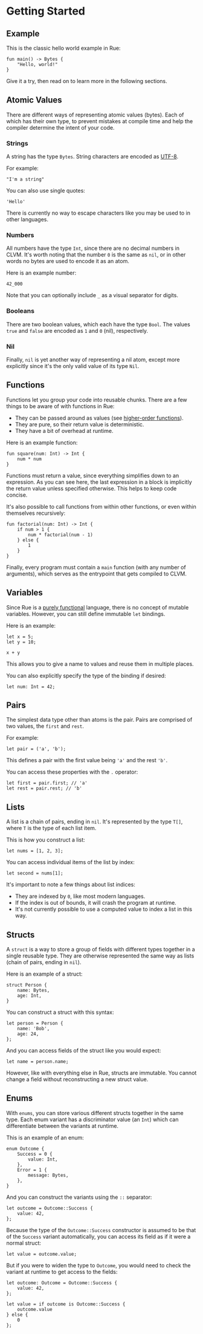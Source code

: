 # Getting Started

## Example

This is the classic hello world example in Rue:

```rue
fun main() -> Bytes {
    "Hello, world!"
}
```

Give it a try, then read on to learn more in the following sections.

## Atomic Values

There are different ways of representing atomic values (bytes). Each of which has their own type, to prevent mistakes at compile time and help the compiler determine the intent of your code.

### Strings

A string has the type `Bytes`. String characters are encoded as [UTF-8](https://en.wikipedia.org/wiki/UTF-8).

For example:

```rue
"I'm a string"
```

You can also use single quotes:

```rue
'Hello'
```

There is currently no way to escape characters like you may be used to in other languages.

### Numbers

All numbers have the type `Int`, since there are no decimal numbers in CLVM. It's worth noting that the number `0` is the same as `nil`, or in other words no bytes are used to encode it as an atom.

Here is an example number:

```rue
42_000
```

Note that you can optionally include `_` as a visual separator for digits.

### Booleans

There are two boolean values, which each have the type `Bool`. The values `true` and `false` are encoded as `1` and `0` (nil), respectively.

### Nil

Finally, `nil` is yet another way of representing a nil atom, except more explicitly since it's the only valid value of its type `Nil`.

## Functions

Functions let you group your code into reusable chunks. There are a few things to be aware of with functions in Rue:

- They can be passed around as values (see [higher-order functions](https://en.wikipedia.org/wiki/Higher-order_function)).
- They are pure, so their return value is deterministic.
- They have a bit of overhead at runtime.

Here is an example function:

```rue
fun square(num: Int) -> Int {
    num * num
}
```

Functions must return a value, since everything simplifies down to an expression. As you can see here, the last expression in a block is implicitly the return value unless specified otherwise. This helps to keep code concise.

It's also possible to call functions from within other functions, or even within themselves recursively:

```rue
fun factorial(num: Int) -> Int {
    if num > 1 {
        num * factorial(num - 1)
    } else {
        1
    }
}
```

Finally, every program must contain a `main` function (with any number of arguments), which serves as the entrypoint that gets compiled to CLVM.

## Variables

Since Rue is a [purely functional](https://en.wikipedia.org/wiki/Purely_functional_programming) language, there is no concept of mutable variables. However, you can still define immutable `let` bindings.

Here is an example:

```rue
let x = 5;
let y = 10;

x + y
```

This allows you to give a name to values and reuse them in multiple places.

You can also explicitly specify the type of the binding if desired:

```rue
let num: Int = 42;
```

## Pairs

The simplest data type other than atoms is the pair. Pairs are comprised of two values, the `first` and `rest`.

For example:

```rue
let pair = ('a', 'b');
```

This defines a pair with the first value being `'a'` and the rest `'b'`.

You can access these properties with the `.` operator:

```rue
let first = pair.first; // 'a'
let rest = pair.rest; // 'b'
```

## Lists

A list is a chain of pairs, ending in `nil`. It's represented by the type `T[]`, where `T` is the type of each list item.

This is how you construct a list:

```rue
let nums = [1, 2, 3];
```

You can access individual items of the list by index:

```rue
let second = nums[1];
```

It's important to note a few things about list indices:

- They are indexed by `0`, like most modern languages.
- If the index is out of bounds, it will crash the program at runtime.
- It's not currently possible to use a computed value to index a list in this way.

## Structs

A `struct` is a way to store a group of fields with different types together in a single reusable type. They are otherwise represented the same way as lists (chain of pairs, ending in `nil`).

Here is an example of a struct:

```rue
struct Person {
    name: Bytes,
    age: Int,
}
```

You can construct a struct with this syntax:

```rue
let person = Person {
    name: 'Bob',
    age: 24,
};
```

And you can access fields of the struct like you would expect:

```rue
let name = person.name;
```

However, like with everything else in Rue, structs are immutable. You cannot change a field without reconstructing a new struct value.

## Enums

With `enums`, you can store various different structs together in the same type. Each enum variant has a discriminator value (an `Int`) which can differentiate between the variants at runtime.

This is an example of an enum:

```rue
enum Outcome {
    Success = 0 {
        value: Int,
    },
    Error = 1 {
        message: Bytes,
    },
}
```

And you can construct the variants using the `::` separator:

```rue
let outcome = Outcome::Success {
    value: 42,
};
```

Because the type of the `Outcome::Success` constructor is assumed to be that of the `Success` variant automatically, you can access its field as if it were a normal struct:

```rue
let value = outcome.value;
```

But if you were to widen the type to `Outcome`, you would need to check the variant at runtime to get access to the fields:

```rue
let outcome: Outcome = Outcome::Success {
    value: 42,
};

let value = if outcome is Outcome::Success {
    outcome.value
} else {
    0
};
```
